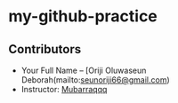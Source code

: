 # my-github-practice

## Contributors

- Your Full Name – [Oriji Oluwaseun Deborah(mailto:seunoriji66@gmail.com)   
- Instructor: [Mubarraqqq](https://github.com/mubarraqqq)
